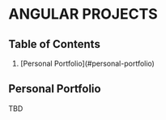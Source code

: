 # ANGULAR PROJECTS
## Table of Contents
<ol>
<li> [Personal Portfolio](#personal-portfolio)</li>
</ol>

## Personal Portfolio
TBD
